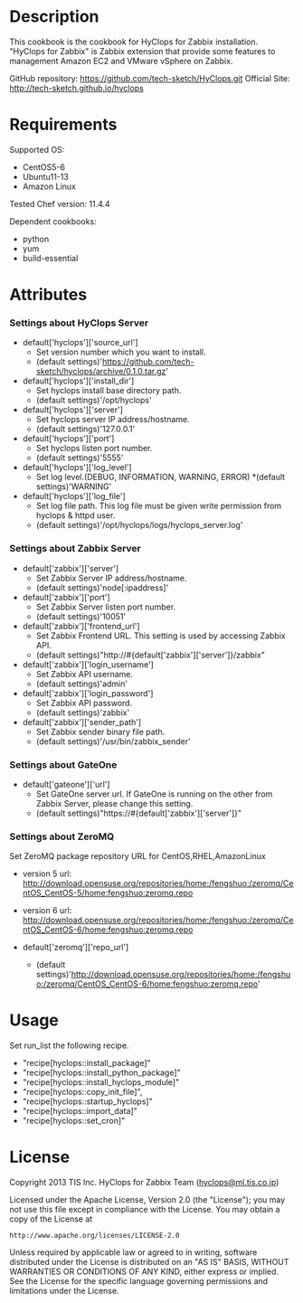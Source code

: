 Description
===========

This cookbook is the cookbook for HyClops for Zabbix installation.
"HyClops for Zabbix" is Zabbix extension that provide some features to management Amazon EC2 and VMware vSphere on Zabbix.

GitHub repository: https://github.com/tech-sketch/HyClops.git
Official Site: http://tech-sketch.github.io/hyclops

Requirements
============

Supported OS:

* CentOS5-6
* Ubuntu11-13
* Amazon Linux

Tested Chef version: 11.4.4

Dependent cookbooks:

* python
* yum
* build-essential

Attributes
==========

### Settings about HyClops Server

* default['hyclops']['source_url']
    * Set version number which you want to install.
    * (default settings)'https://github.com/tech-sketch/hyclops/archive/0.1.0.tar.gz'
* default['hyclops']['install_dir']
    * Set hyclops install base directory path.
    * (default settings)'/opt/hyclops'
* default['hyclops']['server']
    * Set hyclops server IP address/hostname.
    * (default settings)'127.0.0.1'
* default['hyclops']['port']
    * Set hyclops listen port number.
    * (default settings)'5555'
* default['hyclops']['log_level']
    * Set log level.(DEBUG, INFORMATION, WARNING, ERROR)
    *(default settings)'WARNING'
* default['hyclops']['log_file']
    * Set log file path. This log file must be given write permission from hyclops & httpd user.
    * (default settings)'/opt/hyclops/logs/hyclops_server.log'

### Settings about Zabbix Server

* default['zabbix']['server']
    * Set Zabbix Server IP address/hostname.
    * (default settings)'node[:ipaddress]'
* default['zabbix']['port']
    * Set Zabbix Server listen port number.
    * (default settings)'10051'
* default['zabbix']['frontend_url']
    * Set Zabbix Frontend URL. This setting is used by accessing Zabbix API.
    * (default settings)"http://#{default['zabbix']['server']}/zabbix"
* default['zabbix']['login_username']
    * Set Zabbix API username.
    * (default settings)'admin'
* default['zabbix']['login_password']
    * Set Zabbix API password.
    * (default settings)'zabbix'
* default['zabbix']['sender_path']
    * Set Zabbix sender binary file path.
    * (default settings)'/usr/bin/zabbix_sender'

### Settings about GateOne

* default['gateone']['url']
    * Set GateOne server url. If GateOne is running on the other from Zabbix Server, please change this setting.
    * (default settings)"https://#{default['zabbix']['server']}"

### Settings about ZeroMQ

Set ZeroMQ package repository URL for CentOS,RHEL,AmazonLinux

* version 5 url: http://download.opensuse.org/repositories/home:/fengshuo:/zeromq/CentOS_CentOS-5/home:fengshuo:zeromq.repo
* version 6 url: http://download.opensuse.org/repositories/home:/fengshuo:/zeromq/CentOS_CentOS-6/home:fengshuo:zeromq.repo 

* default['zeromq']['repo_url']
    * (default settings)'http://download.opensuse.org/repositories/home:/fengshuo:/zeromq/CentOS_CentOS-6/home:fengshuo:zeromq.repo'

Usage
=====

Set run_list the following recipe.

* "recipe[hyclops::install_package]"
* "recipe[hyclops::install_python_package]"
* "recipe[hyclops::install_hyclops_module]"
* "recipe[hyclops::copy_init_file]",
* "recipe[hyclops::startup_hyclops]"
* "recipe[hyclops::import_data]"
* "recipe[hyclops::set_cron]"

License
======

Copyright 2013 TIS Inc. HyClops for Zabbix Team (hyclops@ml.tis.co.jp)

Licensed under the Apache License, Version 2.0 (the "License");
you may not use this file except in compliance with the License.
You may obtain a copy of the License at

    http://www.apache.org/licenses/LICENSE-2.0

Unless required by applicable law or agreed to in writing, software
distributed under the License is distributed on an "AS IS" BASIS,
WITHOUT WARRANTIES OR CONDITIONS OF ANY KIND, either express or implied.
See the License for the specific language governing permissions and
limitations under the License.

